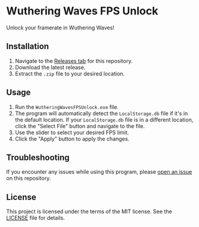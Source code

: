 # Wuthering Waves FPS Unlock

Unlock your framerate in Wuthering Waves!

## Installation

1. Navigate to the [Releases tab](https://github.com/okisooo/wutheringwaves-fps-unlock/tree/main) for this repository.
2. Download the latest release.
3. Extract the `.zip` file to your desired location.

## Usage

1. Run the `WutheringWavesFPSUnlock.exe` file.
2. The program will automatically detect the `LocalStorage.db` file if it's in the default location. If your `LocalStorage.db` file is in a different location, click the "Select File" button and navigate to the file.
3. Use the slider to select your desired FPS limit.
4. Click the "Apply" button to apply the changes.

## Troubleshooting

If you encounter any issues while using this program, please [open an issue](https://github.com/okisooo/wutheringwaves-fps-unlock/issues) on this repository.

## License

This project is licensed under the terms of the MIT license. See the [LICENSE](LICENSE) file for details.